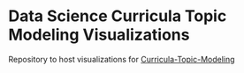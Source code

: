 # Data Science Curricula Topic Modeling Visualizations

Repository to host visualizations for [Curricula-Topic-Modeling](https://github.com/Danyulll/Curricula-Topic-Modeling)



